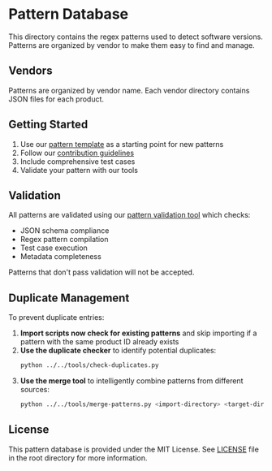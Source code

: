# Pattern Database

This directory contains the regex patterns used to detect software versions. Patterns are organized by vendor to make them easy to find and manage.

## Vendors

Patterns are organized by vendor name. Each vendor directory contains JSON files for each product.

## Getting Started

1. Use our [pattern template](../TEMPLATE.md) as a starting point for new patterns
2. Follow our [contribution guidelines](../../CONTRIBUTING.md)
3. Include comprehensive test cases
4. Validate your pattern with our tools

## Validation

All patterns are validated using our [pattern validation tool](../../tools/validate-pattern.py) which checks:

- JSON schema compliance
- Regex pattern compilation
- Test case execution
- Metadata completeness

Patterns that don't pass validation will not be accepted.

## Duplicate Management

To prevent duplicate entries:

1. **Import scripts now check for existing patterns** and skip importing if a pattern with the same product ID already exists
2. **Use the duplicate checker** to identify potential duplicates:
   ```bash
   python ../../tools/check-duplicates.py
   ```
3. **Use the merge tool** to intelligently combine patterns from different sources:
   ```bash
   python ../../tools/merge-patterns.py <import-directory> <target-directory>
   ```

## License

This pattern database is provided under the MIT License. See [LICENSE](../../LICENSE) file in the root directory for more information.